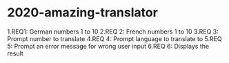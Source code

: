 # 2020-amazing-translator
1.REQ1: German numbers 1 to 10
2.REQ 2: French numbers 1 to 10
3.REQ 3: Prompt number to translate
4.REQ 4: Prompt language to translate to
5.REQ 5: Prompt an error message for wrong user input
6.REQ 6: Displays the result
